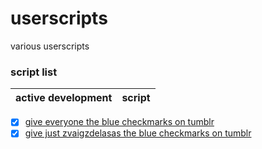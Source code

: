 # userscripts
various userscripts

### script list

|active development|script|
|:-:|:-:|
- [X] [give everyone the blue checkmarks on tumblr](https://github.com/starchyunderscore/userscripts/blob/main/scripts/bluecheckforzvaigzdelasas.js)
- [x] [give just zvaigzdelasas the blue checkmarks on tumblr](https://github.com/starchyunderscore/userscripts/blob/main/scripts/bluecheckforzvaigzdelasas.js)
